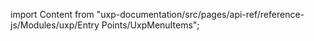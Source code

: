 
import Content from "uxp-documentation/src/pages/api-ref/reference-js/Modules/uxp/Entry Points/UxpMenuItems";

<Content query="product=xd"/>
